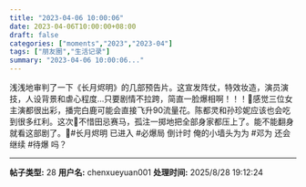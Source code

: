 ```yaml
---
title: "2023-04-06 10:00:06"
date: 2023-04-06T10:00:00+08:00
draft: false
categories: ["moments","2023","2023-04"]
tags: ["朋友圈","生活记录"]
summary: "2023-04-06 10:00:06..."
---
```


浅浅地审判了一下《长月烬明》的几部预告片。这宣发阵仗，特效妆造，演员演技，人设背景和虐心程度…只要剧情不拉跨，简直一脸爆相啊！！！🥹
​
​感觉三位女主演都很出彩，播完白鹿可能会直接飞升90流量花。陈都灵和孙珍妮应该也会吃到很多红利。这次👖不惜田忌赛马，孤注一掷地把全部身家都压上了。能不能翻身就看这部剧了。🤣 
​
#长月烬​明 已进入 #必爆局 倒计时
俺的小墙头为为 #邓为 还会继续 ​#待爆 吗？

---

**帖子类型:** 28
**用户名:** chenxueyuan001
**处理时间:** 2025/8/28 19:12:24